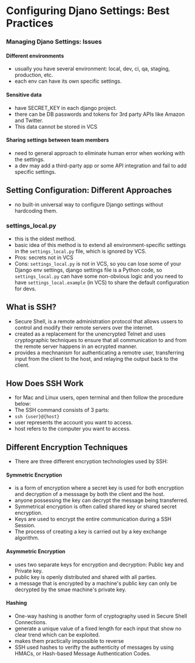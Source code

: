 # Configuring Djano Settings: Best Practices

### Managing Djano Settings: Issues

#### Different environments

- usually you have several environment: local, dev, ci, qa, staging, production, etc.
- each env can have its own specific settings.

#### Sensitive data

- have SECRET_KEY in each django project.
- there can be DB passwords and tokens for 3rd party APIs like Amazon and Twitter.
- This data cannot be stored in VCS

#### Sharing settings between team members

- need to general approach to eliminate human error when working with the settings.
- a dev may add a third-party app or some API integration and fail to add specific settings.

## Setting Configuration: Different Approaches

- no built-in universal way to configure Django settings without hardcoding them.

### settings_local.py

- this is the oldest method.
- basic idea of this method is to extend all environment-specific settings in the `settings_local.py` file, which is ignored by VCS.
- Pros: secrets not in VCS
- Cons: `settings_local.py` is not in VCS, so you can lose some of your Django env settings, django settings file is a Python code, so `settings_local.py` can have some non-obvious logic and you need to have `settings_local.example` (in VCS) to share the default configuration for devs.

## What is SSH?

- Secure Shell, is a remote administration protocol that allows ussers to control and modify their remote servers over the internet.
- created as a replacement for the unencrypted Telnet and uses cryptographic techniques to ensure that all communication to and from the remote server happens in an ecrypted manner.
- provides a mechnanism for authenticating a remotre user, transferring input from the client to the host, and relaying the output back to the client.

## How Does SSH Work

- for Mac and Linux users, open terminal and then follow the procedure below:
- The SSH command consists of 3 parts:
- `ssh {user}@{host}`
- user represents the account you want to access.
- host refers to the computer you want to access.

## Different Encryption Techniques

- There are three different encryption technologies used by SSH:

#### Symmetric Encryption

- is a form of encryption where a secret key is used for both encryption and decryption of a messsage by both the client and the host.
- anyone possessing the key can decrypt the message being transferred.
- Symmetrical encryption is often called shared key or shared secret encryption.
- Keys are used to encrypt the entire communication during a SSH Session.
- The process of creating a key is carried out by a key exchange algorithm.

#### Asymmetric Encryption

- uses two separate keys for encryption and decryption: Public key and Private key.
- public key is openly distributed and shared with all parties.
- a message that is encrypted by a machine's public key can only be decrypted by the smae machine's private key.

#### Hashing

- One-way hashing is another form of cryptography used in Secure Shell Connections.
- generate a unique value of a fixed length for each input that show no clear trend which can be exploited.
- makes them practically impossible to reverse
- SSH used hashes to verifty the authenticity of messages by using HMACs, or Hash-based Message Authentication Codes.